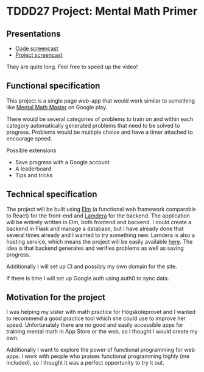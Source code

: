 # TDDD27 Project: Mental Math Primer

## Presentations

- [Code screencast](https://drive.google.com/file/d/1VzJCOzWsBv6UrNUj4IDYTf24QzHjGP_O/view?usp=sharing)
- [Project screencast](https://drive.google.com/file/d/1PFU6vCKnAs068dTJsqRQ-F5fzslctwaR/view?usp=sharing)

They are quite long. Feel free to speed up the video!

## Functional specification

This project is a single page web-app that would work similar to something like
[Mental Math Master](https://play.google.com/store/apps/details?id=com.fivedaysweekend.math&gl=US)
on Google play.

There would be several categories of problems to train on and within each
category automatically generated problems that need to be solved to progress.
Problems would be multiple choice and have a timer attached to encourage speed.

Possible extensions

- Save progress with a Google account
- A leaderboard
- Tips and tricks

## Technical specification

The project will be built using [Elm](https://elm-lang.org) (a functional web
framework comparable to React) for the front-end and
[Lamdera](https://lamdera.com/) for the backend. The application will be
entirely written in Elm, both frontend and backend. I could create a backend in
Flask and manage a database, but I have already done that several times already
and I wanted to try something new. Lamdera is also a hosting service, which
means the project will be easily available
[here](https://mental-math-primer.lamdera.app/). The idea is that backend
generates and verifies problems as well as saving progress.

Additionally I will set up CI and possibly my own domain for the site.

If there is time I will set up Google auth using auth0 to sync data.

## Motivation for the project

I was helping my sister with math practice for Högskoleprovet and I wanted to
recommend a good practice tool which she could use to improve her speed.
Unfortunately there are no good and easily accessible apps for training mental
math in App Store or the web, so I thought I would create my own.

Additionally I want to explore the power of functional programming for
web apps. I work with people who praises functional programming highly (me
included), so I thought it was a perfect opportunity to try it out.
